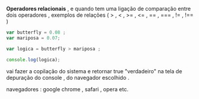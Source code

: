  

<p> <strong>Operadores relacionais</strong> , e quando tem uma ligação de comparação entre dois operadores , exemplos de relações ( > , < , >= , <= , == , === , != , !== )  </p>

```javascript
var butterfly = 0.08 ;
var mariposa = 0.07;

var logica = butterfly > mariposa ;

console.log(logica);

``` 
<p> vai fazer a copilação do sistema e retornar true "verdadeiro"  na tela de depuração do console , do navegador escolhido .</p> 
<p>
navegadores :  google chrome , safari , opera  etc.</p>
